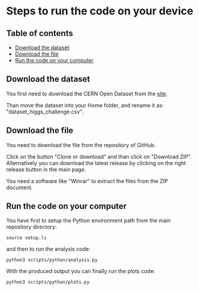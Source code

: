 # Steps to run the code on your device

## Table of contents

- [Download the dataset](#download-the-dataset)
- [Download the file](#download-the-file)
- [Run the code on your computer](#run-the-code-on-your-computer)

## Download the dataset

You first need to download the CERN Open Dataset from the [site](http://opendata.cern.ch/record/328).

Than move the dataset into your Home folder, and rename it as: "dataset_higgs_challenge.csv".

## Download the file

You need to download the file from the repository of GitHub.

Click on the button "Clone or download" and than click on "Download ZIP". Alternatively you can download the latest release by clicking on the right release button in the main page.

You need a software like "Winrar" to extract the files from the ZIP document.

## Run the code on your computer

You have first to setup the Python environment path from the main repository directory:

```shell
source setup.ls
```

and then to run the analysis code:

```shell
python3 scripts/python/analysis.py
```

With the produced output you can finally run the plots code:

```shell
python3 scripts/python/plots.py
```
